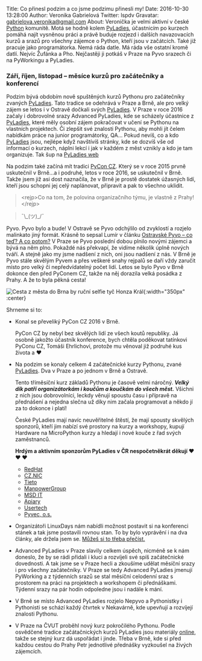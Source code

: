 Title: Co přinesl podzim a co jsme podzimu přinesli my!
Date: 2016-10-30 13:28:00
Author: Veronika Gabrielová
Twitter: lspdv
Gravatar: gabrielova.veronika@gmail.com
About: Veronička je velmi aktivní v české [Python](http://python.cz/) komunitě. Motá se hodně kolem [PyLadies](http://pyladies.cz/), účastnicím po kurzech pomáhá najít vysněnou práci a právě buduje rozjezd i dalších navazovacích kurzů a srazů pro všechny zájemce o Python, kteří jsou v začátcích. Také již pracuje jako programátorka. Nemá ráda datle. Má ráda vše ostatní kromě datlí. Nejvíc Žufánka a Pho. Nejčastěji ji potkáš v Praze na Pyvo srazech či na PyWorkingu a PyLadies.

### Září, říjen, listopad – měsíce kurzů pro začátečníky a konferencí

Podzim bývá obdobím nově spuštěných kurzů Pythonu pro začátečníky zvaných [PyLadies](http://pyladies.cz/). Tato tradice se odehrává v Praze a Brně, ale pro velký zájem
se letos i v Ostravě dočkali svých [PyLadies](http://pyladies.cz/). V Praze v roce 2016 začaly i dobrovolné srazy Advanced PyLadies, kde se scházely účastnice z [PyLadies](http://pyladies.cz/),
které měly osobní zájem pokračovat v učení se Pythonu na vlastních projektech. Či zlepšit své znalosti Pythonu, aby mohli jít čelem nabídkám práce na junior programátorky,
QA...
Pokud nevíš, co a kdo [PyLadies](http://pyladies.cz/) jsou, nejlépe když navštívíš stránky, kde se dozvíš vše od informací o kurzech, náplni
lekcí i jak v každém z měst vznikly a kdo je tam organizuje. Tak šup na [PyLadies web](http://pyladies.cz/)

Na podzim také začíná mít tradici [PyCon CZ](https://cz.pycon.org/). Který se v roce 2015 prvně uskutečnil v Brně...a i podruhé, letos v roce 2016, se uskutečnil v Brně.
Takže jsem již asi dost naznačila, že v Brně je prostě dostatek úžasných lidí, kteří jsou schopni jej celý naplánovat, připravit a pak to všechno uklidit.

> <rejp\>Co na tom, že polovina organizačního týmu, je vlastně z Prahy!</rejp\>

> ¯\\\_(ツ)\_/¯

Pyvo. Pyvo bylo a bude! V Ostravě se Pyvo odchýlilo od zvyklostí a rozjelo malinkato jiný formát. Krásně to sepsal Lumír v článku [Ostravské Pyvo – co teď? A co potom?]({filename}/2016-09-11_ostravske-pyvo-co-ted-a-co-potom.md)
V Praze se Pyvo poslední dobou plnilo novými zájemci a bývá na něm plno. Pokaždé nás překvapí, že vidíme několik úplně nových tváří. A stejně jako my jsme nadšení z nich, oni jsou nadšení z nás.
V Brně je Pyvo stále skvělým Pyvem a přes veškeré snahy rejpalů se daří vždy zaručit místo pro velký či nepředvídatelný počet lidí. Letos se bylo Pyvo v Brně dokonce den před PyConem CZ, takže na něj dorazila velká posádka z Prahy. A že to byla pěkná cesta!

![Cesta z města do Brna by ruční selfie tyč Honza Král]({filename}/images/co_prinesl_podzim_001.jpg){:width="350px" :center}

Shrneme si to:

-   Konal se převeliký PyCon CZ 2016 v Brně.

    PyCon CZ by nebyl bez skvělých lidí ze všech koutů republiky. Já osobně jakožto účastník konference, bych chtěla poděkovat tatínkovi PyConu CZ, Tomáši Ehrlichovi, protože mu věnoval již podruhé
    kus života a ♥

-   Na podzim se konaly celkem 4 začátečnické kurzy Pythonu, zvané [PyLadies](http://pyladies.cz/). Dva v Praze a po jednom v Brně a Ostravě.

    Tento tříměsíční kurz základů Pythonu je časově velmi náročný. ***Velký dík patří organizátorkám i koučům a koučkám do všech měst.*** Všichni z nich
    jsou dobrovolníci, leckdy věnují spoustu času i přípravě na přednášení a nejedna slečna už díky nim začala programovat a někdo jí za to dokonce i platí!

    České PyLadies mají navíc neuvěřitelné štěstí, že mají spousty skvělých sponzorů, kteří jim nabízí své prostory na kurzy a workshopy,
    kupují Hardware na MicroPython kurzy a hledají i nové kouče z řad svých zaměstnanců.

    **Hrdým a aktivním sponzorům PyLadies v ČR nespočetněkrát děkují ♥ ♥ ♥**

    - [RedHat](https://www.redhat.com/en/global/czech-republic)
    - [CZ.NIC](https://www.nic.cz/)
    - [Tieto](https://www.tieto.cz/)
    - [ManpowerGroup](http://pyladies.cz/)
    - [MSD IT](https://www.msdit.cz/)
    - [Apiary](https://apiary.io/)
    - [Usertech](https://usertechnologies.com/)
    - [Pyvec, o.s.](http://pyvec.org/)

-   Organizátoři LinuxDays nám nabídli možnost postavit si na konferenci stánek a tak jsme postavili rovnou stan. To by bylo vyprávění i na dva články, ale držela jsem se. [Můžeš si to třeba přečíst.]({filename}/2016-12-26_komunitni-python-stanek-na-linuxdays.md)
-   Advanced PyLadies v Praze slavily celkem úspěch, nicméně se k nám doneslo, že by se rádi přidali i kluci a rozvíjeli své spíš začátečnické dovednosti. A tak jsme se v Praze hecli a zkoušíme udělat měsíční srazy i pro všechny začátečníky.
    V Praze se tedy Advanced PyLadies jmenují PyWorking a z týdenních srazů se stal měsíční celodenní sraz s prostorem na práci na projektech a workshopem či přednáškami. Týdenní srazy na pár hodin odpoledne jsou i nadále k mání.
-   V Brně se místo Advanced PyLadies rozjelo Nepyvo a Pythonistky i Pythonisti se schází každý čtvrtek v Nekavárně, kde upevňují a rozvíjejí znalosti Pythonu.
-   V Praze na ČVUT proběhl nový kurz pokročilého Pythonu. Podle osvědčené tradice začátačnických kurzů PyLadies jsou materiály [online](https://github.com/cvut/mi-pyt), takže se stejný kurz dá uspořádat i jinde. Třeba v Brně, kde si před každou cestou do Prahy Petr jednotlivé přednášky vyzkoušel na živých zájemcích.
